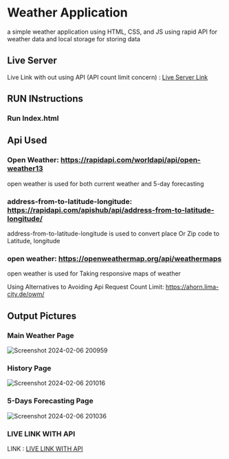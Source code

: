 # Weather Application
a simple weather application using HTML, CSS, and JS using rapid API for weather data and local storage for storing data 


## Live Server

Live Link with out using API (API count limit concern) : [Live Server Link](https://65c30611ff21fa302e3280c6--exquisite-sawine-168527.netlify.app/)


## RUN INstructions


### Run Index.html


## Api Used

### Open Weather: https://rapidapi.com/worldapi/api/open-weather13

open weather is used for both current weather and 5-day forecasting

### address-from-to-latitude-longitude: https://rapidapi.com/apishub/api/address-from-to-latitude-longitude/

address-from-to-latitude-longitude is used to convert place Or Zip code to Latitude, longitude

### open weather: https://openweathermap.org/api/weathermaps
open weather is used for Taking responsive maps of weather

Using Alternatives to Avoiding Api Request Count Limit: https://ahorn.lima-city.de/owm/

## Output Pictures

### Main Weather Page
![Screenshot 2024-02-06 200959](https://github.com/kasyap2807/Weather-Application/assets/125851796/f700b28b-5446-43be-ad01-0593d866d329)
### History Page
![Screenshot 2024-02-06 201016](https://github.com/kasyap2807/Weather-Application/assets/125851796/4991dfea-5317-40b2-913c-24e33431eacc)
### 5-Days Forecasting Page
![Screenshot 2024-02-06 201036](https://github.com/kasyap2807/Weather-Application/assets/125851796/155fa544-f142-494b-82a0-9efe5d818864)


### LIVE LINK WITH API 
LINK : [LIVE LINK WITH API](https://65c3058a1a44722d2c4a4318--cerulean-daffodil-80448e.netlify.app/)
